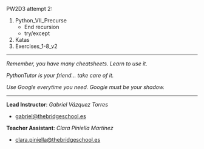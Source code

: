 PW2D3 attempt 2:

1. Python_VII_Precurse
    - End recursion
    - try/except
2. Katas
3. Exercises_1-8_v2

---------

*Remember, you have many cheatsheets. Learn to use it.*

*PythonTutor is your friend... take care of it.*

*Use Google everytime you need. Google must be your shadow.*

---------

**Lead Instructor**: *Gabriel Vázquez Torres*

- gabriel@thebridgeschool.es

**Teacher Assistant**: *Clara Piniella Martinez*

- clara.piniella@thebridgeschool.es